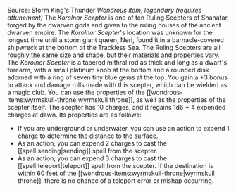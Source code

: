 Source: Storm King's Thunder
*Wondrous item, legendary (requires attunement)*
The *Korolnor Scepter* is one of ten Ruling Scepters of Shanatar, forged by the dwarven gods and given to the ruling houses of the ancient dwarven empire. The *Korolnor Scepter*'s location was unknown for the longest time until a storm giant queen, Neri, found it in a barnacle-covered shipwreck at the bottom of the Trackless Sea. The Ruling Scepters are all roughly the same size and shape, but their materials and properties vary.
The *Korolnor Scepter* is a tapered mithral rod as thick and long as a dwarf's forearm, with a small platinum knob at the bottom and a rounded disk adorned with a ring of seven tiny blue gems at the top.
You gain a +3 bonus to attack and damage rolls made with this scepter, which can be wielded as a magic club.
You can use the properties of the [[wondrous-items:wyrmskull-throne|wyrmskull throne]], as well as the properties of the scepter itself. The scepter has 10 charges, and it regains 1d6 + 4 expended charges at dawn. Its properties are as follows:
* If you are underground or underwater, you can use an action to expend 1 charge to determine the distance to the surface.
* As an action, you can expend 2 charges to cast the [[spell:sending|sending]] spell from the scepter.
* As an action, you can expend 3 charges to cast the [[spell:teleport|teleport]] spell from the scepter. If the destination is within 60 feet of the [[wondrous-items:wyrmskull-throne|wyrmskull throne]], there is no chance of a teleport error or mishap occurring.